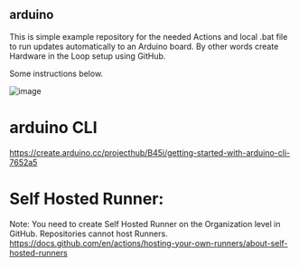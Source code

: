 ## arduino

This is simple example repository for the needed Actions and local .bat file to run updates automatically to an Arduino board. By other words create Hardware in the Loop setup using GitHub.

Some instructions below.

![image](https://user-images.githubusercontent.com/55169853/206240118-1a361f8f-4bec-4248-8527-fb1e96b245ec.png)


# arduino CLI
https://create.arduino.cc/projecthub/B45i/getting-started-with-arduino-cli-7652a5

# Self Hosted Runner:
Note: You need to create Self Hosted Runner on the Organization level in GitHub. Repositories cannot host Runners.
https://docs.github.com/en/actions/hosting-your-own-runners/about-self-hosted-runners


